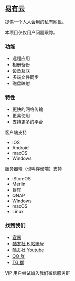 ## [易有云](https://app.linkease.com)

提供一个人人会用的私有网盘。

本项目仅仅用户问题跟踪。

### 功能

* 远程应用
* 相册备份
* 设备互联
* 多端文件同步
* 磁盘映射

### 特性

* 更快的网络传输
* 更易使用
* 支持更多的平台

客户端支持 

* iOS
* Android
* macOS
* Windows

服务器端（也叫存储端）支持 

* iStoreOS
* Merlin
* 群晖
* QNAP
* Windows
* macOS
* Linux

### 找到我们

* [官网](https://www.linkease.com)
* [酷友社 B 站账号](https://space.bilibili.com/1492058311?spm_id_from=333.788.0.0)
* [酷友社 Youtube](https://www.youtube.com/channel/UCvENMyIFurJi_SrnbnbyiZw)
* [QQ 群](https://www.koolcenter.com/posts/117)
* [TG 群](https://t.me/+QwxW7aimSMeRdQJX)

VIP 用户尝试加入我们微信服务群

